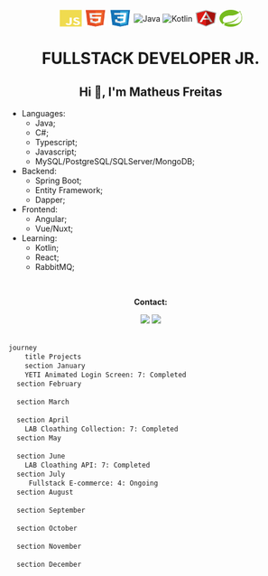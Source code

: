 <div align="center" style="display: inline_block"><br>
  <img align="center" alt="Js" height="30" width="40" src="https://raw.githubusercontent.com/devicons/devicon/master/icons/javascript/javascript-plain.svg">
  <img align="center" alt="HTML" height="30" width="40" src="https://raw.githubusercontent.com/devicons/devicon/master/icons/html5/html5-original.svg">
  <img align="center" alt="CSS" height="30" width="40" src="https://raw.githubusercontent.com/devicons/devicon/master/icons/css3/css3-original.svg">
  <img align="center" alt="Java" height="30" width="40" src="https://cdn.jsdelivr.net/gh/devicons/devicon/icons/java/java-original.svg" />
  <img align="center" alt="Kotlin" height="30" width="40" src="https://cdn.jsdelivr.net/gh/devicons/devicon/icons/kotlin/kotlin-original.svg" />
  <img align="center" alt="Angular" height="30" width="40" src="https://github.com/devicons/devicon/blob/v2.15.1/icons/angularjs/angularjs-original.svg" />
  <img align="center" alt="Spring" height="30" width="40" src="https://github.com/devicons/devicon/blob/v2.15.1/icons/spring/spring-original.svg" /> 
</div>

<h1 align="center">FULLSTACK DEVELOPER JR.</h1>

<h2 align="center">Hi 👋, I'm Matheus Freitas</h2>

- Languages:
  - Java;
  - C#;
  - Typescript;
  - Javascript;
  - MySQL/PostgreSQL/SQLServer/MongoDB;
- Backend:
   - Spring Boot;
   - Entity Framework;
   - Dapper;
- Frontend:
   - Angular;
   - Vue/Nuxt;
- Learning:
   - Kotlin;
   - React;
   - RabbitMQ;

<br>

<p align="center"><strong> Contact: </strong></p>
<div align="center"> 
  <a href = "mailto:mathffreitas@hotmail.com"><img src="https://img.shields.io/badge/-Gmail-%23333?style=for-the-badge&logo=gmail&logoColor=white" target="_blank"></a>
  <a href="https://www.linkedin.com/in/matheusfilipefreitas/" target="_blank"><img src="https://img.shields.io/badge/-LinkedIn-%230077B5?style=for-the-badge&logo=linkedin&logoColor=white" target="_blank"></a>  
</div>

<br>

```mermaid
journey
	title Projects
	section January
    YETI Animated Login Screen: 7: Completed
  section February
  	
  section March 
  	
  section April 
  	LAB Cloathing Collection: 7: Completed
  section May 
  
  section June 
  	LAB Cloathing API: 7: Completed
  section July 
 	 Fullstack E-commerce: 4: Ongoing
  section August  
  
  section September  
  
  section October  
  
  section November  
  
  section December  
```

